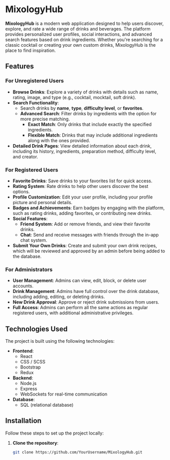 # MixologyHub

**MixologyHub** is a modern web application designed to help users discover, explore, and rate a wide range of drinks and beverages. The platform provides personalized user profiles, social interactions, and advanced search features based on drink ingredients. Whether you're searching for a classic cocktail or creating your own custom drinks, MixologyHub is the place to find inspiration.

## Features

### For Unregistered Users
- **Browse Drinks**: Explore a variety of drinks with details such as name, rating, image, and type (e.g., cocktail, mocktail, soft drink).
- **Search Functionality**:
  - Search drinks by **name**, **type**, **difficulty level**, or **favorites**.
  - **Advanced Search**: Filter drinks by ingredients with the option for more precise matching.
    - **Exact Match**: Only drinks that include exactly the specified ingredients.
    - **Flexible Match**: Drinks that may include additional ingredients along with the ones provided.
- **Detailed Drink Pages**: View detailed information about each drink, including its history, ingredients, preparation method, difficulty level, and creator.

### For Registered Users
- **Favorite Drinks**: Save drinks to your favorites list for quick access.
- **Rating System**: Rate drinks to help other users discover the best options.
- **Profile Customization**: Edit your user profile, including your profile picture and personal details.
- **Badges and Achievements**: Earn badges by engaging with the platform, such as rating drinks, adding favorites, or contributing new drinks.
- **Social Features**:
  - **Friend System**: Add or remove friends, and view their favorite drinks.
  - **Chat**: Send and receive messages with friends through the in-app chat system.
- **Submit Your Own Drinks**: Create and submit your own drink recipes, which will be reviewed and approved by an admin before being added to the database.

### For Administrators
- **User Management**: Admins can view, edit, block, or delete user accounts.
- **Drink Management**: Admins have full control over the drink database, including adding, editing, or deleting drinks.
- **New Drink Approval**: Approve or reject drink submissions from users.
- **Full Access**: Admins can perform all the same actions as regular registered users, with additional administrative privileges.

## Technologies Used

The project is built using the following technologies:

- **Frontend**:
  - React
  - CSS / SCSS
  - Bootstrap
  - Redux
- **Backend**:
  - Node.js
  - Express
  - WebSockets for real-time communication
- **Database**:
  - SQL (relational database)

## Installation

Follow these steps to set up the project locally:

1. **Clone the repository**:
   ```bash
   git clone https://github.com/YourUsername/MixologyHub.git
